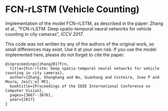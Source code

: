 # FCN-rLSTM (Vehicle Counting)

Implementation of the model FCN-rLSTM, as described in the paper: 
Zhang et al., "FCN-rLSTM: Deep spatio-temporal neural networks for vehicle counting in city cameras", *ICCV 2017*.

This code was not written by any of the authors of the original work, so small differences may exist. Use it at your own risk.
If you use the model implemented here, please do not forget to cite the paper:

```
@inproceedings{zhang2017fcn,
  title={Fcn-rlstm: Deep spatio-temporal neural networks for vehicle counting in city cameras},
  author={Zhang, Shanghang and Wu, Guanhang and Costeira, Joao P and Moura, Jos{\'e} MF},
  booktitle={Proceedings of the IEEE International Conference on Computer Vision},
  pages={3667--3676},
  year={2017}
}
```
